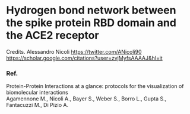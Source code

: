 # Hydrogen bond network between the spike protein RBD domain and the ACE2 receptor 

Credits. Alessandro Nicoli 
https://twitter.com/ANicoli90
https://scholar.google.com/citations?user=zvjMyfsAAAAJ&hl=it

### Ref.   
Protein-Protein Interactions at a glance: protocols for the visualization of biomolecular interactions  
Agamennone M., Nicoli A., Bayer S., Weber S., Borro L., Gupta S., Fantacuzzi M., Di Pizio A.  
